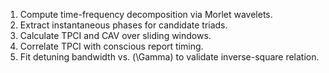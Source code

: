 1. Compute time-frequency decomposition via Morlet wavelets.
2. Extract instantaneous phases for candidate triads.
3. Calculate TPCI and CAV over sliding windows.
4. Correlate TPCI with conscious report timing.
5. Fit detuning bandwidth vs. (\Gamma) to validate inverse-square relation.